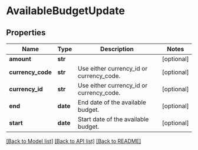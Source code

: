 # AvailableBudgetUpdate


## Properties
Name | Type | Description | Notes
------------ | ------------- | ------------- | -------------
**amount** | **str** |  | [optional] 
**currency_code** | **str** | Use either currency_id or currency_code. | [optional] 
**currency_id** | **str** | Use either currency_id or currency_code. | [optional] 
**end** | **date** | End date of the available budget. | [optional] 
**start** | **date** | Start date of the available budget. | [optional] 

[[Back to Model list]](../README.md#documentation-for-models) [[Back to API list]](../README.md#documentation-for-api-endpoints) [[Back to README]](../README.md)


